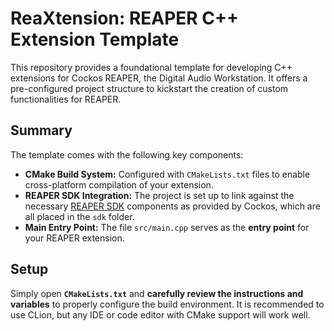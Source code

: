 # ReaXtension: REAPER C++ Extension Template

This repository provides a foundational template for developing C++ extensions for Cockos REAPER, the Digital Audio Workstation. It offers a pre-configured project structure to kickstart the creation of custom functionalities for REAPER.

## Summary

The template comes with the following key components:

* **CMake Build System:** Configured with `CMakeLists.txt` files to enable cross-platform compilation of your extension.
* **REAPER SDK Integration:** The project is set up to link against the necessary [REAPER SDK](https://github.com/justinfrankel/reaper-sdk) components as provided by Cockos, which are all placed in the `sdk` folder.
* **Main Entry Point:** The file `src/main.cpp` serves as the **entry point** for your REAPER extension.

## Setup

Simply open **`CMakeLists.txt`** and **carefully review the instructions and variables** to properly configure the build environment. It is recommended to use CLion, but any IDE or code editor with CMake support will work well.
